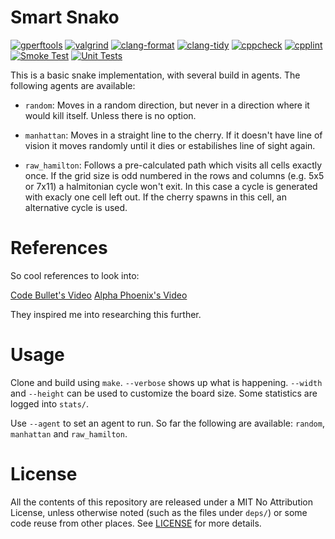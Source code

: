 # Smart Snako

[![gperftools](https://github.com/h3nnn4n/smart-snako/actions/workflows/heap-check.yml/badge.svg)](https://github.com/h3nnn4n/smart-snako/actions/workflows/heap-check.yml)
[![valgrind](https://github.com/h3nnn4n/smart-snako/actions/workflows/valgrind.yml/badge.svg)](https://github.com/h3nnn4n/smart-snako/actions/workflows/valgrind.yml)
[![clang-format](https://github.com/h3nnn4n/smart-snako/actions/workflows/clang-format-check.yml/badge.svg)](https://github.com/h3nnn4n/smart-snako/actions/workflows/clang-format-check.yml)
[![clang-tidy](https://github.com/h3nnn4n/smart-snako/actions/workflows/clang-tidy.yml/badge.svg)](https://github.com/h3nnn4n/smart-snako/actions/workflows/clang-tidy.yml)
[![cppcheck](https://github.com/h3nnn4n/smart-snako/actions/workflows/cppcheck.yml/badge.svg)](https://github.com/h3nnn4n/smart-snako/actions/workflows/cppcheck.yml)
[![cpplint](https://github.com/h3nnn4n/smart-snako/actions/workflows/cpplint.yml/badge.svg)](https://github.com/h3nnn4n/smart-snako/actions/workflows/cpplint.yml)
[![Smoke Test](https://github.com/h3nnn4n/smart-snako/actions/workflows/run.yml/badge.svg)](https://github.com/h3nnn4n/smart-snako/actions/workflows/run.yml)
[![Unit Tests](https://github.com/h3nnn4n/smart-snako/actions/workflows/tests.yml/badge.svg)](https://github.com/h3nnn4n/smart-snako/actions/workflows/tests.yml)

This is a basic snake implementation, with several build in agents. The following agents are available:

- `random`: Moves in a random direction, but never in a direction where it
  would kill itself. Unless there is no option.

- `manhattan`: Moves in a straight line to the cherry. If it doesn't have line
  of vision it moves randomly until it dies or estabilishes line of sight
  again.

- `raw_hamilton`: Follows a pre-calculated path which visits all cells exactly
  once. If the grid size is odd numbered in the rows and columns (e.g. 5x5 or
  7x11) a halmitonian cycle won't exit. In this case a cycle is generated with
  exacly one cell left out. If the cherry spawns in this cell, an alternative
  cycle is used.

# References

So cool references to look into:

[Code Bullet's Video](https://www.youtube.com/watch?v=tjQIO1rqTBE)
[Alpha Phoenix's Video](https://www.youtube.com/watch?v=YqL7bl3I5IE)

They inspired me into researching this further.

# Usage

Clone and build using `make`. `--verbose` shows up what is happening. `--width`
and `--height` can be used to customize the board size. Some statistics are
logged into `stats/`.

Use `--agent` to set an agent to run. So far the following are available:
`random`, `manhattan` and `raw_hamilton`.

# License

All the contents of this repository are released under a MIT No Attribution
License, unless otherwise noted (such as the files under `deps/`) or some code
reuse from other places. See [LICENSE](LICENSE) for more details.
